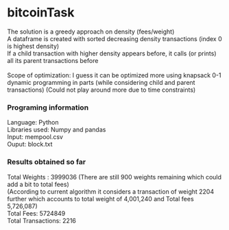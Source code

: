 # bitcoinTask
The solution is a greedy approach on density (fees/weight)<br>
A dataframe is created with sorted decreasing density transactions (index 0 is highest density)<br>
If a child transaction with higher density appears before, it calls (or prints) all its parent transactions before <br>
<br>
Scope of optimization: I guess it can be optimized more using knapsack 0-1 dynamic programming in parts (while considering child and parent transactions) (Could not play around more due to time constraints)

### Programing information
Language: Python<br>
Libraries used: Numpy and pandas<br>
Input: mempool.csv<br>
Ouput: block.txt

### Results obtained so far 
Total Weights :  3999036 (There are still 900 weights remaining which could add a bit to total fees)<br>
(According to current algorithm it considers a transaction of weight 2204 further which accounts to total weight of 4,001,240 and Total fees 5,726,087)<br>
Total Fees: 5724849<br>
Total Transactions: 2216
